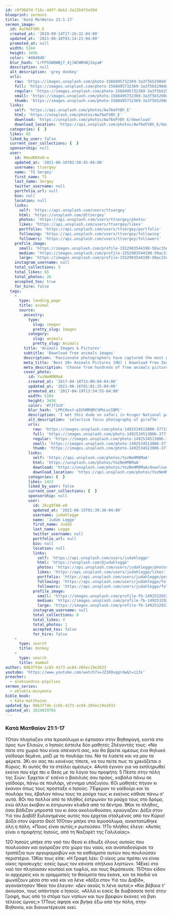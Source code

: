 ```yaml
---
id: c0f96074-f16c-4dff-8eb2-2e22b9f3e594
blueprint: sermons
title: 'Κατά Ματθαίον 21:1-17'
sermon_image:
  id: Aw76eFV8h_E
  created_at: '2019-09-14T17:16:32-04:00'
  updated_at: '2021-06-18T03:14:21-04:00'
  promoted_at: null
  width: 5184
  height: 3456
  color: '#404040'
  blur_hash: 'LrFP55WDWBjY_4j]WCWB%NjZaya#'
  description: null
  alt_description: 'grey donkey'
  urls:
    raw: 'https://images.unsplash.com/photo-1568495732369-3a3f5b5290dd?ixid=MnwxNjM3NDl8MHwxfHNlYXJjaHwyfHxkb25rZXl8ZW58MHx8fHwxNjI0MDI5NjQ0&ixlib=rb-1.2.1'
    full: 'https://images.unsplash.com/photo-1568495732369-3a3f5b5290dd?crop=entropy&cs=srgb&fm=jpg&ixid=MnwxNjM3NDl8MHwxfHNlYXJjaHwyfHxkb25rZXl8ZW58MHx8fHwxNjI0MDI5NjQ0&ixlib=rb-1.2.1&q=85'
    regular: 'https://images.unsplash.com/photo-1568495732369-3a3f5b5290dd?crop=entropy&cs=tinysrgb&fit=max&fm=jpg&ixid=MnwxNjM3NDl8MHwxfHNlYXJjaHwyfHxkb25rZXl8ZW58MHx8fHwxNjI0MDI5NjQ0&ixlib=rb-1.2.1&q=80&w=1080'
    small: 'https://images.unsplash.com/photo-1568495732369-3a3f5b5290dd?crop=entropy&cs=tinysrgb&fit=max&fm=jpg&ixid=MnwxNjM3NDl8MHwxfHNlYXJjaHwyfHxkb25rZXl8ZW58MHx8fHwxNjI0MDI5NjQ0&ixlib=rb-1.2.1&q=80&w=400'
    thumb: 'https://images.unsplash.com/photo-1568495732369-3a3f5b5290dd?crop=entropy&cs=tinysrgb&fit=max&fm=jpg&ixid=MnwxNjM3NDl8MHwxfHNlYXJjaHwyfHxkb25rZXl8ZW58MHx8fHwxNjI0MDI5NjQ0&ixlib=rb-1.2.1&q=80&w=200'
  links:
    self: 'https://api.unsplash.com/photos/Aw76eFV8h_E'
    html: 'https://unsplash.com/photos/Aw76eFV8h_E'
    download: 'https://unsplash.com/photos/Aw76eFV8h_E/download'
    download_location: 'https://api.unsplash.com/photos/Aw76eFV8h_E/download?ixid=MnwxNjM3NDl8MHwxfHNlYXJjaHwyfHxkb25rZXl8ZW58MHx8fHwxNjI0MDI5NjQ0'
  categories: {  }
  likes: 65
  liked_by_user: false
  current_user_collections: {  }
  sponsorship: null
  user:
    id: N9udKRXvH-o
    updated_at: '2021-06-16T02:50:45-04:00'
    username: ttsergey
    name: 'TS Sergey'
    first_name: TS
    last_name: Sergey
    twitter_username: null
    portfolio_url: null
    bio: null
    location: null
    links:
      self: 'https://api.unsplash.com/users/ttsergey'
      html: 'https://unsplash.com/@ttsergey'
      photos: 'https://api.unsplash.com/users/ttsergey/photos'
      likes: 'https://api.unsplash.com/users/ttsergey/likes'
      portfolio: 'https://api.unsplash.com/users/ttsergey/portfolio'
      following: 'https://api.unsplash.com/users/ttsergey/following'
      followers: 'https://api.unsplash.com/users/ttsergey/followers'
    profile_image:
      small: 'https://images.unsplash.com/profile-1552903544198-50ac33e64891?ixlib=rb-1.2.1&q=80&fm=jpg&crop=faces&cs=tinysrgb&fit=crop&h=32&w=32'
      medium: 'https://images.unsplash.com/profile-1552903544198-50ac33e64891?ixlib=rb-1.2.1&q=80&fm=jpg&crop=faces&cs=tinysrgb&fit=crop&h=64&w=64'
      large: 'https://images.unsplash.com/profile-1552903544198-50ac33e64891?ixlib=rb-1.2.1&q=80&fm=jpg&crop=faces&cs=tinysrgb&fit=crop&h=128&w=128'
    instagram_username: null
    total_collections: 3
    total_likes: 65
    total_photos: 26
    accepted_tos: true
    for_hire: false
  tags:
    -
      type: landing_page
      title: animal
      source:
        ancestry:
          type:
            slug: images
            pretty_slug: Images
          category:
            slug: animals
            pretty_slug: Animals
        title: 'Animals Images & Pictures'
        subtitle: 'Download free animals images'
        description: 'Passionate photographers have captured the most gorgeous animals in the world in their natural habitats and shared them with Unsplash. Now you can use these photos however you wish, for free!'
        meta_title: 'Best 20+ Animals Pictures [HD] | Download Free Images on Unsplash'
        meta_description: 'Choose from hundreds of free animals pictures. Download HD animals photos for free on Unsplash.'
        cover_photo:
          id: YozNeHM8MaA
          created_at: '2017-04-18T13:00:04-04:00'
          updated_at: '2021-06-16T01:01:25-04:00'
          promoted_at: '2017-04-19T13:54:55-04:00'
          width: 5184
          height: 3456
          color: '#f3f3c0'
          blur_hash: 'LPR{0ext~pIU%MRQM{%M%LozIBM|'
          description: 'I met this dude on safari in Kruger National park in northern South Africa. The giraffes were easily in my favorite creatures to witness. They seemed almost prehistoric the the way the graced the African plain.'
          alt_description: 'selective focus photography of giraffe'
          urls:
            raw: 'https://images.unsplash.com/photo-1492534513006-37715f336a39?ixlib=rb-1.2.1'
            full: 'https://images.unsplash.com/photo-1492534513006-37715f336a39?ixlib=rb-1.2.1&q=85&fm=jpg&crop=entropy&cs=srgb'
            regular: 'https://images.unsplash.com/photo-1492534513006-37715f336a39?ixlib=rb-1.2.1&q=80&fm=jpg&crop=entropy&cs=tinysrgb&w=1080&fit=max'
            small: 'https://images.unsplash.com/photo-1492534513006-37715f336a39?ixlib=rb-1.2.1&q=80&fm=jpg&crop=entropy&cs=tinysrgb&w=400&fit=max'
            thumb: 'https://images.unsplash.com/photo-1492534513006-37715f336a39?ixlib=rb-1.2.1&q=80&fm=jpg&crop=entropy&cs=tinysrgb&w=200&fit=max'
          links:
            self: 'https://api.unsplash.com/photos/YozNeHM8MaA'
            html: 'https://unsplash.com/photos/YozNeHM8MaA'
            download: 'https://unsplash.com/photos/YozNeHM8MaA/download'
            download_location: 'https://api.unsplash.com/photos/YozNeHM8MaA/download'
          categories: {  }
          likes: 1413
          liked_by_user: false
          current_user_collections: {  }
          sponsorship: null
          user:
            id: J6cg9TA8-e8
            updated_at: '2021-06-15T01:39:30-04:00'
            username: judahlegge
            name: 'Judah Legge'
            first_name: Judah
            last_name: Legge
            twitter_username: null
            portfolio_url: null
            bio: null
            location: null
            links:
              self: 'https://api.unsplash.com/users/judahlegge'
              html: 'https://unsplash.com/@judahlegge'
              photos: 'https://api.unsplash.com/users/judahlegge/photos'
              likes: 'https://api.unsplash.com/users/judahlegge/likes'
              portfolio: 'https://api.unsplash.com/users/judahlegge/portfolio'
              following: 'https://api.unsplash.com/users/judahlegge/following'
              followers: 'https://api.unsplash.com/users/judahlegge/followers'
            profile_image:
              small: 'https://images.unsplash.com/profile-fb-1492532922-001f65e39343.jpg?ixlib=rb-1.2.1&q=80&fm=jpg&crop=faces&cs=tinysrgb&fit=crop&h=32&w=32'
              medium: 'https://images.unsplash.com/profile-fb-1492532922-001f65e39343.jpg?ixlib=rb-1.2.1&q=80&fm=jpg&crop=faces&cs=tinysrgb&fit=crop&h=64&w=64'
              large: 'https://images.unsplash.com/profile-fb-1492532922-001f65e39343.jpg?ixlib=rb-1.2.1&q=80&fm=jpg&crop=faces&cs=tinysrgb&fit=crop&h=128&w=128'
            instagram_username: null
            total_collections: 0
            total_likes: 4
            total_photos: 1
            accepted_tos: false
            for_hire: false
    -
      type: search
      title: donkey
    -
      type: search
      title: mammal
author: 09b3ffde-1c65-4173-ac04-205ec19e2033
youtube: 'https://www.youtube.com/watch?v=JZIKOvgqrdw&t=113s'
preacher:
  - aleksandros-pipilios
sermon_series:
  - ektakta-minymata
bible_book:
  - kata-matthaion
updated_by: 09b3ffde-1c65-4173-ac04-205ec19e2033
updated_at: 1624029765
---
```

### Κατά Ματθαίον 21:1-17

1Όταν πλησίαζαν στα Ιεροσόλυμα κι έφτασαν στην Βηθσφαγή, κοντά στο όρος των Ελαιών, ο Ιησούς έστειλε δύο μαθητές 2λέγοντάς τους: «Να πάτε στο χωριό που είναι απέναντί σας, και θα βρείτε αμέσως ένα θηλυκό γαϊδούρι δεμένο, μαζί με το πουλάρι του. Να τα λύσετε και να μου τα φέρετε. 3Κι αν σας πει κανένας τίποτε, να του πείτε πως το χρειάζεται ο Κύριος. Κι αυτός θα τα στείλει αμέσως». 4Αυτά έγιναν για να εκπληρωθεί εκείνο που είχε πει ο Θεός με τα λόγια του προφήτη:
5 Πέστε στην πόλη της Σιών:
Έρχεται σ’ εσένα ο βασιλιάς σου
πράος, καβάλα πάνω σε γαϊδούρι,
πάνω σε πουλάρι, γέννημα υποζυγίου.
6Οι μαθητές πήγαν κι έκαναν όπως τους πρόσταξε ο Ιησούς: 7Έφεραν το γαϊδούρι και το πουλάρι του, έβαλαν πάνω τους τα ρούχα τους κι εκείνος κάθισε πάνω σ’ αυτά. 8Οι πιο πολλοί από το πλήθος έστρωναν τα ρούχα τους στο δρόμο, ενώ άλλοι έκοβαν κι έστρωναν κλαδιά από τα δέντρα. 9Και το πλήθος, όσοι βάδιζαν μπροστά του κι όσοι ακολουθούσαν, κραύγαζαν:
Δόξα στον Υιό του Δαβίδ!
Ευλογημένος αυτός που έρχεται σταλμένος από τον Κύριο!
Δόξα στον ύψιστο Θεό!
10Όταν μπήκε στα Ιεροσόλυμα, αναστατώθηκε όλη η πόλη. «Ποιος είναι αυτός;» ρωτούσαν. 11Το πλήθος έλεγε: «Αυτός είναι ο προφήτης Ιησούς, από τη Ναζαρέτ της Γαλιλαίας».

12Ο Ιησούς μπήκε στο ναό του Θεού κι έδιωξε όλους αυτούς που πουλούσαν και αγόραζαν στο χώρο του ναού, και αναποδογύρισε τα τραπέζια των αργυραμοιβών και τα καθίσματα αυτών που πουλούσαν περιστέρια. 13Και τους είπε: «Η Γραφή λέει:
Ο οίκος μου πρέπει να είναι οίκος προσευχής·
εσείς όμως τον κάνατε σπήλαιο ληστών».
14Εκεί στο ναό τον πλησίασαν κουτσοί και τυφλοί, και τους θεράπευσε. 15Όταν είδαν οι αρχιερείς και οι γραμματείς τα θαύματα που έκανε, και τα παιδιά να φωνάζουν μέσα στο ναό και να λένε «δόξα στον Υιό του Δαβίδ», αγανάκτησαν 16και του έλεγαν: «Δεν ακούς τι λένε αυτοί;» «Και βέβαια τ’ άκουσα», τους απάντησε ο Ιησούς. «Αλλά κι εσείς δε διαβάσατε ποτέ στην Γραφή, πως
από το στόμα των νηπίων και των βρεφών έκανες να βγει τέλειος ύμνος;»
17Τους άφησε και βγήκε έξω από την πόλη, στην Βηθανία, και διανυκτέρευσε εκεί.
